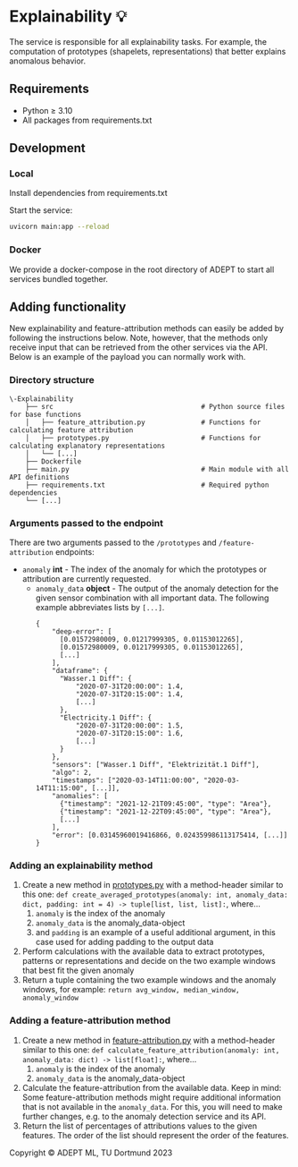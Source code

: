 # Explainability 💡

The service is responsible for all explainability tasks. For example, the computation of prototypes (shapelets,
representations) that better explains anomalous behavior.

## Requirements

+ Python ≥ 3.10
+ All packages from requirements.txt

## Development

### Local

Install dependencies from requirements.txt

Start the service:

```sh
uvicorn main:app --reload
```

### Docker

We provide a docker-compose in the root directory of ADEPT to start all services bundled together.

## Adding functionality

New explainability and feature-attribution methods can easily be added by following the instructions below.
Note, however, that the methods only receive input that can be retrieved from the other services via the API.
Below is an example of the payload you can normally work with.

### Directory structure

```
\-Explainability
    ├── src                                     # Python source files for base functions
    │   ├── feature_attribution.py              # Functions for calculating feature attribution
    │   ├── prototypes.py                       # Functions for calculating explanatory representations
    │   └── [...]
    ├── Dockerfile
    ├── main.py                                 # Main module with all API definitions
    ├── requirements.txt                        # Required python dependencies
    └── [...]
```

### Arguments passed to the endpoint

There are two arguments passed to the `/prototypes` and `/feature-attribution` endpoints:

- `anomaly` __int__ - The index of the anomaly for which the prototypes or attribution are currently
  requested.
  - `anomaly_data` __object__ - The output of the anomaly detection for the given sensor combination
    with all important data. The following example abbreviates lists by `[...]`.
    ```
    {
        "deep-error": [
          [0.01572980009, 0.01217999305, 0.01153012265],
          [0.01572980009, 0.01217999305, 0.01153012265],
          [...]
        ],
        "dataframe": {
          "Wasser.1 Diff": {
              "2020-07-31T20:00:00": 1.4,
              "2020-07-31T20:15:00": 1.4,
              [...]
          },
          "Electricity.1 Diff": {
              "2020-07-31T20:00:00": 1.5,
              "2020-07-31T20:15:00": 1.6,
              [...]
          }
        },
        "sensors": ["Wasser.1 Diff", "Elektrizität.1 Diff"],
        "algo": 2,
        "timestamps": ["2020-03-14T11:00:00", "2020-03-14T11:15:00", [...]],
        "anomalies": [
          {"timestamp": "2021-12-21T09:45:00", "type": "Area"},
          {"timestamp": "2021-12-22T09:45:00", "type": "Area"},
          [...]
        ],
        "error": [0.03145960019416866, 0.024359986113175414, [...]]
    }
    ```

### Adding an explainability method

1. Create a new method in [prototypes.py](src/prototypes.py) with a method-header similar to this one:
   `def create_averaged_prototypes(anomaly: int, anomaly_data: dict, padding: int = 4) -> tuple[list, list, list]:`,
   where...
    1. `anomaly` is the index of the anomaly
    2. `anomaly_data` is the anomaly_data-object
    3. and `padding` is an example of a useful additional argument, in this case used for adding padding to the output
       data
2. Perform calculations with the available data to extract prototypes, patterns or representations and decide on the two
   example windows that best fit the given anomaly
3. Return a tuple containing the two example windows and the anomaly windows, for
   example: `return avg_window, median_window, anomaly_window`

### Adding a feature-attribution method

1. Create a new method in [feature-attribution.py](src/feature_attribution.py) with a method-header similar to this one:
   `def calculate_feature_attribution(anomaly: int, anomaly_data: dict) -> list[float]:`,
   where...
    1. `anomaly` is the index of the anomaly
    2. `anomaly_data` is the anomaly_data-object
2. Calculate the feature-attribution from the available data. Keep in mind: Some feature-attribution methods might
   require additional information that is not available in the `anomaly_data`. For this, you will need to make further
   changes, e.g. to the anomaly detection service and its API.
3. Return the list of percentages of attributions values to the given features. The order of the list should represent
   the order of the features.


Copyright © ADEPT ML, TU Dortmund 2023